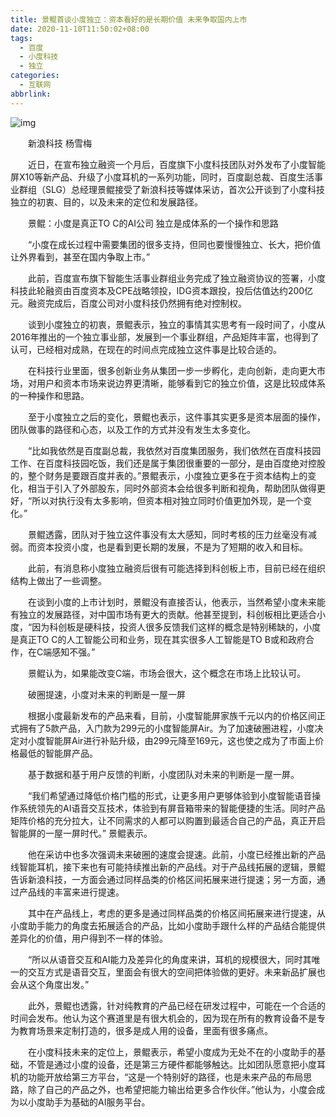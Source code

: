 ```yaml
---
title: 景鲲首谈小度独立：资本看好的是长期价值 未来争取国内上市
date: 2020-11-10T11:50:02+08:00
tags:
  - 百度
  - 小度科技
  - 独立
categories:
  - 互联网
abbrlink:
---
```


![img](https://cdn.jsdelivr.net/gh/yakeing/Documentation@main/Hexo/images/303a-kcieyvy8611960.png)

　　新浪科技 杨雪梅

　　近日，在宣布独立融资一个月后，百度旗下小度科技团队对外发布了小度智能屏X10等新产品、升级了小度耳机的一系列功能，同时，百度副总裁、百度生活事业群组（SLG）总经理景鲲接受了新浪科技等媒体采访，首次公开谈到了小度科技独立的初衷、目的，以及未来的定位和发展路径。

　　景鲲：小度是真正TO C的AI公司 独立是成体系的一个操作和思路

　　“小度在成长过程中需要集团的很多支持，但同也要慢慢独立、长大，把价值让外界看到，甚至在国内争取上市。”

　　此前，百度宣布旗下智能生活事业群组业务完成了独立融资协议的签署，小度科技此轮融资由百度资本及CPE战略领投，IDG资本跟投，投后估值达约200亿元。融资完成后，百度公司对小度科技仍然拥有绝对控制权。

　　谈到小度独立的初衷，景鲲表示，独立的事情其实思考有一段时间了，小度从2016年推出的一个独立事业部，发展到一个事业群组，产品矩阵丰富，也得到了认可，已经相对成熟，在现在的时间点完成独立这件事是比较合适的。

　　在科技行业里面，很多创新业务从集团一步一步孵化，走向创新，走向更大市场，对用户和资本市场来说边界更清晰，能够看到它的独立价值，这是比较成体系的一种操作和思路。

　　至于小度独立之后的变化，景鲲也表示，这件事其实更多是资本层面的操作，团队做事的路径和心态，以及工作的方式并没有发生太多变化。

　　“比如我依然是百度副总裁，我依然对百度集团服务，我们依然在百度科技园工作、在百度科技园吃饭，我们还是属于集团很重要的一部分，是由百度绝对控股的，整个财务是要跟百度并表的。”景鲲表示，小度独立更多在于资本结构上的变化，相当于引入了外部股东，同时外部资本会给很多判断和视角，帮助团队做得更好，“所以对执行没有太多影响，但资本相对独立同时价值更加外现，是一个变化。”

　　景鲲透露，团队对于独立这件事没有太大感知，同时考核的压力丝毫没有减弱。而资本投资小度，也是看到更长期的发展，不是为了短期的收入和目标。

　　此前，有消息称小度独立融资后很有可能选择到科创板上市，目前已经在组织结构上做出了一些调整。

　　在谈到小度的上市计划时，景鲲没有直接否认，他表示，当然希望小度未来能有独立的发展路径，对中国市场有更大的贡献。他甚至提到，科创板相比更适合小度，“因为科创板是硬科技，投资人很多反馈我们这样的概念是特别稀缺的，小度是真正TO C的人工智能公司和业务，现在其实很多人工智能是TO B或和政府合作，在C端感知不强。”

　　景鲲认为，如果能改变C端，市场会很大，这个概念在市场上比较认可。

　　破圈提速，小度对未来的判断是一屋一屏

　　根据小度最新发布的产品来看，目前，小度智能屏家族千元以内的价格区间正式拥有了5款产品，入门款为299元的小度智能屏Air。为了加速破圈进程，小度决定对小度智能屏Air进行补贴升级，由299元降至169元，这也使之成为了市面上价格最低的智能屏产品。

　　基于数据和基于用户反馈的判断，小度团队对未来的判断是一屋一屏。

　　“我们希望通过降低价格门槛的形式，让更多用户更够体验到小度智能语音操作系统领先的AI语音交互技术，体验到有屏音箱带来的智能便捷的生活。同时产品矩阵价格的充分拉大，让不同需求的人都可以购置到最适合自己的产品，真正开启智能屏的一屋一屏时代。” 景鲲表示。

　　他在采访中也多次强调未来破圈的速度会提速。此前，小度已经推出新的产品线智能耳机，接下来也有可能持续推出新的产品线。对于产品线拓展的逻辑，景鲲告诉新浪科技，一方面会通过同样品类的价格区间拓展来进行提速；另一方面，通过产品线的丰富来进行提速。

　　其中在产品线上，考虑的更多是通过同样品类的价格区间拓展来进行提速，从小度助手能力的角度去拓展适合的产品，比如小度助手跟什么样的产品结合能提供差异化的价值，用户得到不一样的体验。

　　“所以从语音交互和AI能力及差异化的角度来讲，耳机的规模很大，同时其唯一的交互方式是语音交互，里面会有很大的空间把体验做的更好。未来新品扩展也会从这个角度出发。”

　　此外，景鲲也透露，针对纯教育的产品已经在研发过程中，可能在一个合适的时间会发布。他认为这个赛道里是有很大机会的，因为现在所有的教育设备不是专为教育场景来定制打造的，很多是成人用的设备，里面有很多痛点。

　　在小度科技未来的定位上，景鲲表示，希望小度成为无处不在的小度助手的基础，不管是通过小度的设备，还是第三方硬件都能够触达。比如团队愿意把小度耳机的功能开放给第三方平台，“这是一个特别好的路径，也是未来产品的布局思路，除了自己的产品之外，也希望把能力输出给更多合作伙伴。”他认为，小度会成为以小度助手为基础的AI服务平台。